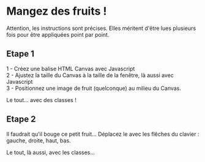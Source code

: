 # Mangez des fruits !  
Attention, les instructions sont précises. Elles méritent d'être lues plusieurs fois pour être appliquées point par point.  
## Etape 1
1 - Créez une balise HTML Canvas avec Javascript  
2 - Ajustez la taille du Canvas à la taille de la fenêtre, là aussi avec Javascript  
3 - Positionnez une image de fruit (quelconque) au milieu du Canvas.  
  
Le tout... avec des classes !  
  
## Etape 2  
Il faudrait qu'il bouge ce petit fruit... Déplacez le avec les flêches du clavier : gauche, droite, haut, bas.  
  
Le tout, là aussi, avec les classes...